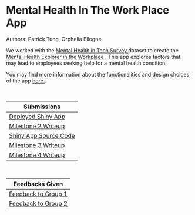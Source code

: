 # Mental Health In The Work Place App 
 
Authors: Patrick Tung, Orphelia Ellogne

We worked with the <a href="https://www.kaggle.com/osmi/mental-health-in-tech-survey"> Mental Health in Tech Survey </a> dataset to create the <a href="https://ptung.shinyapps.io/ellognea-ptung-mental-health/">Mental Health Explorer in the Workplace </a>. This app explores factors that may lead to employees seeking help for a mental health condition. 

You may find more information about the functionalities and design choices of the app <a href='https://github.com/UBC-MDS/ellognea-ptung-mental-health/blob/master/milestone2_writeup.md'> here </a> . 

<br>


| Submissions                     |
| ------------------------------- |
| [Deployed Shiny App](https://ptung.shinyapps.io/ellognea-ptung-mental-health/) |       
| [Milestone 2 Writeup](https://github.com/UBC-MDS/ellognea-ptung-mental-health/blob/master/milestone2_writeup.md)|
| [Shiny App Source Code](https://github.com/UBC-MDS/ellognea-ptung-mental-health/blob/master/app.R)|
| [Milestone 3 Writeup](https://github.com/UBC-MDS/ellognea-ptung-mental-health/blob/master/milestone3_writeup.md)|
| [Milestone 4 Writeup](https://github.com/UBC-MDS/ellognea-ptung-mental-health/blob/master/milestone4_writeup.md)|

<br> 

| Feedbacks Given |
| ------------- |
| [Feedback to Group 1](https://github.com/UBC-MDS/Crime_population/issues/17) |
| [Feedback to Group 2](https://github.com/UBC-MDS/Mental-Health-Analysis_Vis-App/issues/28) |